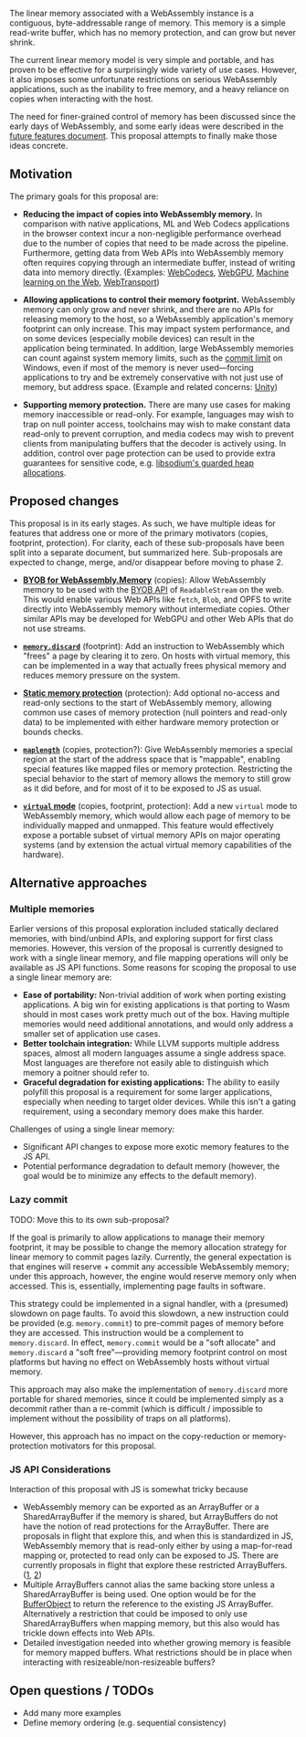 The linear memory associated with a WebAssembly instance is a contiguous, byte-addressable range of memory. This memory is a simple read-write buffer, which has no memory protection, and can grow but never shrink.

The current linear memory model is very simple and portable, and has proven to be effective for a surprisingly wide variety of use cases. However, it also imposes some unfortunate restrictions on serious WebAssembly applications, such as the inability to free memory, and a heavy reliance on copies when interacting with the host.

The need for finer-grained control of memory has been discussed since the early days of WebAssembly, and some early ideas were described in the [future features document](https://github.com/WebAssembly/design/blob/main/FutureFeatures.md#finer-grained-control-over-memory). This proposal attempts to finally make those ideas concrete.


## Motivation

The primary goals for this proposal are:

- **Reducing the impact of copies into WebAssembly memory.** In comparison with native applications, ML and Web Codecs applications in the browser context incur a non-negligible performance overhead due to the number of copies that need to be made across the pipeline. Furthermore, getting data from Web APIs into WebAssembly memory often requires copying through an intermediate buffer, instead of writing data into memory directly. (Examples: [WebCodecs](https://github.com/WICG/reducing-memory-copies/issues/1), [WebGPU](https://github.com/gpuweb/gpuweb/issues/747), [Machine learning on the Web](https://github.com/w3c/machine-learning-workshop/issues/93), [WebTransport](https://github.com/w3c/webtransport/issues/131#issuecomment-685004031))

- **Allowing applications to control their memory footprint.** WebAssembly memory can only grow and never shrink, and there are no APIs for releasing memory to the host, so a WebAssembly application's memory footprint can only increase. This may impact system performance, and on some devices (especially mobile devices) can result in the application being terminated. In addition, large WebAssembly memories can count against system memory limits, such as the [commit limit](https://techcommunity.microsoft.com/t5/windows-blog-archive/pushing-the-limits-of-windows-virtual-memory/ba-p/723750#toc-hId--959000264) on Windows, even if most of the memory is never used—forcing applications to try and be extremely conservative with not just use of memory, but address space. (Example and related concerns: [Unity](https://github.com/WebAssembly/design/issues/1397))

- **Supporting memory protection.** There are many use cases for making memory inaccessible or read-only. For example, languages may wish to trap on null pointer access, toolchains may wish to make constant data read-only to prevent corruption, and media codecs may wish to prevent clients from manipulating buffers that the decoder is actively using. In addition, control over page protection can be used to provide extra guarantees for sensitive code, e.g. [libsodium's guarded heap allocations](https://doc.libsodium.org/memory_management#guarded-heap-allocations).


## Proposed changes

This proposal is in its early stages. As such, we have multiple ideas for features that address one or more of the primary motivators (copies, footprint, protection). For clarity, each of these sub-proposals have been split into a separate document, but summarized here. Sub-proposals are expected to change, merge, and/or disappear before moving to phase 2.

- [**BYOB for WebAssembly.Memory**](byob.md) (copies): Allow WebAssembly memory to be used with the [BYOB API](https://developer.mozilla.org/en-US/docs/Web/API/ReadableStreamBYOBReader) of `ReadableStream` on the web. This would enable various Web APIs like `fetch`, `Blob`, and OPFS to write directly into WebAssembly memory without intermediate copies. Other similar APIs may be developed for WebGPU and other Web APIs that do not use streams.

- [**`memory.discard`**](discard.md) (footprint): Add an instruction to WebAssembly which "frees" a page by clearing it to zero. On hosts with virtual memory, this can be implemented in a way that actually frees physical memory and reduces memory pressure on the system.

- [**Static memory protection**](static-protection.md) (protection): Add optional no-access and read-only sections to the start of WebAssembly memory, allowing common use cases of memory protection (null pointers and read-only data) to be implemented with either hardware memory protection or bounds checks.

- [**`maplength`**](maplength.md) (copies, protection?): Give WebAssembly memories a special region at the start of the address space that is "mappable", enabling special features like mapped files or memory protection. Restricting the special behavior to the start of memory allows the memory to still grow as it did before, and for most of it to be exposed to JS as usual.

- [**`virtual` mode**](virtual.md) (copies, footprint, protection): Add a new `virtual` mode to WebAssembly memory, which would allow each page of memory to be individually mapped and unmapped. This feature would effectively expose a portable subset of virtual memory APIs on major operating systems (and by extension the actual virtual memory capabilities of the hardware).


## Alternative approaches

### Multiple memories

Earlier versions of this proposal exploration included statically declared memories, with bind/unbind APIs, and exploring support for first class memories. However, this version of the proposal is currently designed to work with a single linear memory, and file mapping operations will only be available as JS API functions. Some reasons for scoping the proposal to use a single linear memory are:

- **Ease of portability:** Non-trivial addition of work when porting existing applications. A big win for existing applications is that porting to Wasm should in most cases work pretty much out of the box. Having multiple memories would need additional annotations, and would only address a smaller set of application use cases.
- **Better toolchain integration:** While LLVM supports multiple address spaces, almost all modern languages assume a single address space. Most languages are therefore not easily able to distinguish which memory a poitner should refer to.
- **Graceful degradation for existing applications:** The ability to easily polyfill this proposal is a requirement for some larger applications, especially when needing to target older devices. While this isn't a gating requirement, using a secondary memory does make this harder.

Challenges of using a single linear memory:

 - Significant API changes to expose more exotic memory features to the JS API.
 - Potential performance degradation to default memory (however, the goal would be to minimize any effects to the default memory).

### Lazy commit

TODO: Move this to its own sub-proposal?

If the goal is primarily to allow applications to manage their memory footprint, it may be possible to change the memory allocation strategy for linear memory to commit pages lazily. Currently, the general expectation is that engines will reserve + commit any accessible WebAssembly memory; under this approach, however, the engine would reserve memory only when accessed. This is, essentially, implementing page faults in software.

This strategy could be implemented in a signal handler, with a (presumed) slowdown on page faults. To avoid this slowdown, a new instruction could be provided (e.g. `memory.commit`) to pre-commit pages of memory before they are accessed. This instruction would be a complement to `memory.discard`. In effect, `memory.commit` would be a "soft allocate" and `memory.discard` a "soft free"—providing memory footprint control on most platforms but having no effect on WebAssembly hosts without virtual memory.

This approach may also make the implementation of `memory.discard` more portable for shared memories, since it could be implemented simply as a decommit rather than a re-commit (which is difficult / impossible to implement without the possibility of traps on all platforms).

However, this approach has no impact on the copy-reduction or memory-protection motivators for this proposal.

### JS API Considerations

Interaction of this proposal with JS is somewhat tricky because

 - WebAssembly memory can be exported as an ArrayBuffer or a SharedArrayBuffer if the memory is shared, but ArrayBuffers do not have the notion of read protections for the ArrayBuffer. There are proposals in flight that explore this, and when this is standardized in JS, WebAssembly memory that is read-only either by using a map-for-read mapping or, protected to read only can be exposed to JS. There are currently proposals in flight that explore these restricted ArrayBuffers. ([1](https://github.com/tc39/proposal-limited-arraybuffer), [2](https://github.com/tc39/proposal-readonly-collections))
 - Multiple ArrayBuffers cannot alias the same backing store unless a SharedArrayBuffer is being used. One option would be for the [BufferObject](https://webassembly.github.io/spec/js-api/index.html#memories) to return the reference to the existing JS ArrayBuffer. Alternatively a restriction that could be imposed to only use SharedArrayBuffers when mapping memory, but this also would has trickle down effects into Web APIs.
 - Detailed investigation needed into whether growing memory is feasible for memory mapped buffers. What restrictions should be in place when interacting with resizeable/non-resizeable buffers?

## Open questions / TODOs

- Add many more examples
- Define memory ordering (e.g. sequential consistency)
